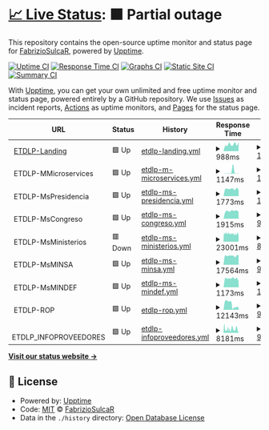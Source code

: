 # [📈 Live Status](https://FabrizioSulcaR.github.io/monitoring_ms): <!--live status--> **🟧 Partial outage**

This repository contains the open-source uptime monitor and status page for [FabrizioSulcaR](https://FabrizioSulcaR.github.io/monitoring_ms), powered by [Upptime](https://github.com/upptime/upptime).

[![Uptime CI](https://github.com/FabrizioSulcaR/monitoring_ms/workflows/Uptime%20CI/badge.svg)](https://github.com/FabrizioSulcaR/monitoring_ms/actions?query=workflow%3A%22Uptime+CI%22)
[![Response Time CI](https://github.com/FabrizioSulcaR/monitoring_ms/workflows/Response%20Time%20CI/badge.svg)](https://github.com/FabrizioSulcaR/monitoring_ms/actions?query=workflow%3A%22Response+Time+CI%22)
[![Graphs CI](https://github.com/FabrizioSulcaR/monitoring_ms/workflows/Graphs%20CI/badge.svg)](https://github.com/FabrizioSulcaR/monitoring_ms/actions?query=workflow%3A%22Graphs+CI%22)
[![Static Site CI](https://github.com/FabrizioSulcaR/monitoring_ms/workflows/Static%20Site%20CI/badge.svg)](https://github.com/FabrizioSulcaR/monitoring_ms/actions?query=workflow%3A%22Static+Site+CI%22)
[![Summary CI](https://github.com/FabrizioSulcaR/monitoring_ms/workflows/Summary%20CI/badge.svg)](https://github.com/FabrizioSulcaR/monitoring_ms/actions?query=workflow%3A%22Summary+CI%22)

With [Upptime](https://upptime.js.org), you can get your own unlimited and free uptime monitor and status page, powered entirely by a GitHub repository. We use [Issues](https://github.com/FabrizioSulcaR/monitoring_ms/issues) as incident reports, [Actions](https://github.com/FabrizioSulcaR/monitoring_ms/actions) as uptime monitors, and [Pages](https://FabrizioSulcaR.github.io/monitoring_ms) for the status page.

<!--start: status pages-->
<!-- This summary is generated by Upptime (https://github.com/upptime/upptime) -->
<!-- Do not edit this manually, your changes will be overwritten -->
<!-- prettier-ignore -->
| URL | Status | History | Response Time | Uptime |
| --- | ------ | ------- | ------------- | ------ |
| <img alt="" src="https://favicons.githubusercontent.com/etdlp.softr.app" height="13"> [ETDLP-Landing](https://etdlp.softr.app/) | 🟩 Up | [etdlp-landing.yml](https://github.com/FabrizioSulcaR/monitoring_ms/commits/HEAD/history/etdlp-landing.yml) | <details><summary><img alt="Response time graph" src="./graphs/etdlp-landing/response-time-week.png" height="20"> 988ms</summary><br><a href="https://FabrizioSulcaR.github.io/monitoring_ms/history/etdlp-landing"><img alt="Response time 998" src="https://img.shields.io/endpoint?url=https%3A%2F%2Fraw.githubusercontent.com%2FFabrizioSulcaR%2Fmonitoring_ms%2FHEAD%2Fapi%2Fetdlp-landing%2Fresponse-time.json"></a><br><a href="https://FabrizioSulcaR.github.io/monitoring_ms/history/etdlp-landing"><img alt="24-hour response time 1238" src="https://img.shields.io/endpoint?url=https%3A%2F%2Fraw.githubusercontent.com%2FFabrizioSulcaR%2Fmonitoring_ms%2FHEAD%2Fapi%2Fetdlp-landing%2Fresponse-time-day.json"></a><br><a href="https://FabrizioSulcaR.github.io/monitoring_ms/history/etdlp-landing"><img alt="7-day response time 988" src="https://img.shields.io/endpoint?url=https%3A%2F%2Fraw.githubusercontent.com%2FFabrizioSulcaR%2Fmonitoring_ms%2FHEAD%2Fapi%2Fetdlp-landing%2Fresponse-time-week.json"></a><br><a href="https://FabrizioSulcaR.github.io/monitoring_ms/history/etdlp-landing"><img alt="30-day response time 998" src="https://img.shields.io/endpoint?url=https%3A%2F%2Fraw.githubusercontent.com%2FFabrizioSulcaR%2Fmonitoring_ms%2FHEAD%2Fapi%2Fetdlp-landing%2Fresponse-time-month.json"></a><br><a href="https://FabrizioSulcaR.github.io/monitoring_ms/history/etdlp-landing"><img alt="1-year response time 998" src="https://img.shields.io/endpoint?url=https%3A%2F%2Fraw.githubusercontent.com%2FFabrizioSulcaR%2Fmonitoring_ms%2FHEAD%2Fapi%2Fetdlp-landing%2Fresponse-time-year.json"></a></details> | <details><summary><a href="https://FabrizioSulcaR.github.io/monitoring_ms/history/etdlp-landing">100.00%</a></summary><a href="https://FabrizioSulcaR.github.io/monitoring_ms/history/etdlp-landing"><img alt="All-time uptime 100.00%" src="https://img.shields.io/endpoint?url=https%3A%2F%2Fraw.githubusercontent.com%2FFabrizioSulcaR%2Fmonitoring_ms%2FHEAD%2Fapi%2Fetdlp-landing%2Fuptime.json"></a><br><a href="https://FabrizioSulcaR.github.io/monitoring_ms/history/etdlp-landing"><img alt="24-hour uptime 100.00%" src="https://img.shields.io/endpoint?url=https%3A%2F%2Fraw.githubusercontent.com%2FFabrizioSulcaR%2Fmonitoring_ms%2FHEAD%2Fapi%2Fetdlp-landing%2Fuptime-day.json"></a><br><a href="https://FabrizioSulcaR.github.io/monitoring_ms/history/etdlp-landing"><img alt="7-day uptime 100.00%" src="https://img.shields.io/endpoint?url=https%3A%2F%2Fraw.githubusercontent.com%2FFabrizioSulcaR%2Fmonitoring_ms%2FHEAD%2Fapi%2Fetdlp-landing%2Fuptime-week.json"></a><br><a href="https://FabrizioSulcaR.github.io/monitoring_ms/history/etdlp-landing"><img alt="30-day uptime 100.00%" src="https://img.shields.io/endpoint?url=https%3A%2F%2Fraw.githubusercontent.com%2FFabrizioSulcaR%2Fmonitoring_ms%2FHEAD%2Fapi%2Fetdlp-landing%2Fuptime-month.json"></a><br><a href="https://FabrizioSulcaR.github.io/monitoring_ms/history/etdlp-landing"><img alt="1-year uptime 100.00%" src="https://img.shields.io/endpoint?url=https%3A%2F%2Fraw.githubusercontent.com%2FFabrizioSulcaR%2Fmonitoring_ms%2FHEAD%2Fapi%2Fetdlp-landing%2Fuptime-year.json"></a></details>
| <img alt="" src="https://favicons.githubusercontent.com/null" height="13"> ETDLP-MMicroservices | 🟩 Up | [etdlp-m-microservices.yml](https://github.com/FabrizioSulcaR/monitoring_ms/commits/HEAD/history/etdlp-m-microservices.yml) | <details><summary><img alt="Response time graph" src="./graphs/etdlp-m-microservices/response-time-week.png" height="20"> 1147ms</summary><br><a href="https://FabrizioSulcaR.github.io/monitoring_ms/history/etdlp-m-microservices"><img alt="Response time 1082" src="https://img.shields.io/endpoint?url=https%3A%2F%2Fraw.githubusercontent.com%2FFabrizioSulcaR%2Fmonitoring_ms%2FHEAD%2Fapi%2Fetdlp-m-microservices%2Fresponse-time.json"></a><br><a href="https://FabrizioSulcaR.github.io/monitoring_ms/history/etdlp-m-microservices"><img alt="24-hour response time 163" src="https://img.shields.io/endpoint?url=https%3A%2F%2Fraw.githubusercontent.com%2FFabrizioSulcaR%2Fmonitoring_ms%2FHEAD%2Fapi%2Fetdlp-m-microservices%2Fresponse-time-day.json"></a><br><a href="https://FabrizioSulcaR.github.io/monitoring_ms/history/etdlp-m-microservices"><img alt="7-day response time 1147" src="https://img.shields.io/endpoint?url=https%3A%2F%2Fraw.githubusercontent.com%2FFabrizioSulcaR%2Fmonitoring_ms%2FHEAD%2Fapi%2Fetdlp-m-microservices%2Fresponse-time-week.json"></a><br><a href="https://FabrizioSulcaR.github.io/monitoring_ms/history/etdlp-m-microservices"><img alt="30-day response time 1082" src="https://img.shields.io/endpoint?url=https%3A%2F%2Fraw.githubusercontent.com%2FFabrizioSulcaR%2Fmonitoring_ms%2FHEAD%2Fapi%2Fetdlp-m-microservices%2Fresponse-time-month.json"></a><br><a href="https://FabrizioSulcaR.github.io/monitoring_ms/history/etdlp-m-microservices"><img alt="1-year response time 1082" src="https://img.shields.io/endpoint?url=https%3A%2F%2Fraw.githubusercontent.com%2FFabrizioSulcaR%2Fmonitoring_ms%2FHEAD%2Fapi%2Fetdlp-m-microservices%2Fresponse-time-year.json"></a></details> | <details><summary><a href="https://FabrizioSulcaR.github.io/monitoring_ms/history/etdlp-m-microservices">100.00%</a></summary><a href="https://FabrizioSulcaR.github.io/monitoring_ms/history/etdlp-m-microservices"><img alt="All-time uptime 100.00%" src="https://img.shields.io/endpoint?url=https%3A%2F%2Fraw.githubusercontent.com%2FFabrizioSulcaR%2Fmonitoring_ms%2FHEAD%2Fapi%2Fetdlp-m-microservices%2Fuptime.json"></a><br><a href="https://FabrizioSulcaR.github.io/monitoring_ms/history/etdlp-m-microservices"><img alt="24-hour uptime 100.00%" src="https://img.shields.io/endpoint?url=https%3A%2F%2Fraw.githubusercontent.com%2FFabrizioSulcaR%2Fmonitoring_ms%2FHEAD%2Fapi%2Fetdlp-m-microservices%2Fuptime-day.json"></a><br><a href="https://FabrizioSulcaR.github.io/monitoring_ms/history/etdlp-m-microservices"><img alt="7-day uptime 100.00%" src="https://img.shields.io/endpoint?url=https%3A%2F%2Fraw.githubusercontent.com%2FFabrizioSulcaR%2Fmonitoring_ms%2FHEAD%2Fapi%2Fetdlp-m-microservices%2Fuptime-week.json"></a><br><a href="https://FabrizioSulcaR.github.io/monitoring_ms/history/etdlp-m-microservices"><img alt="30-day uptime 100.00%" src="https://img.shields.io/endpoint?url=https%3A%2F%2Fraw.githubusercontent.com%2FFabrizioSulcaR%2Fmonitoring_ms%2FHEAD%2Fapi%2Fetdlp-m-microservices%2Fuptime-month.json"></a><br><a href="https://FabrizioSulcaR.github.io/monitoring_ms/history/etdlp-m-microservices"><img alt="1-year uptime 100.00%" src="https://img.shields.io/endpoint?url=https%3A%2F%2Fraw.githubusercontent.com%2FFabrizioSulcaR%2Fmonitoring_ms%2FHEAD%2Fapi%2Fetdlp-m-microservices%2Fuptime-year.json"></a></details>
| <img alt="" src="https://favicons.githubusercontent.com/null" height="13"> ETDLP-MsPresidencia | 🟩 Up | [etdlp-ms-presidencia.yml](https://github.com/FabrizioSulcaR/monitoring_ms/commits/HEAD/history/etdlp-ms-presidencia.yml) | <details><summary><img alt="Response time graph" src="./graphs/etdlp-ms-presidencia/response-time-week.png" height="20"> 1773ms</summary><br><a href="https://FabrizioSulcaR.github.io/monitoring_ms/history/etdlp-ms-presidencia"><img alt="Response time 1607" src="https://img.shields.io/endpoint?url=https%3A%2F%2Fraw.githubusercontent.com%2FFabrizioSulcaR%2Fmonitoring_ms%2FHEAD%2Fapi%2Fetdlp-ms-presidencia%2Fresponse-time.json"></a><br><a href="https://FabrizioSulcaR.github.io/monitoring_ms/history/etdlp-ms-presidencia"><img alt="24-hour response time 1600" src="https://img.shields.io/endpoint?url=https%3A%2F%2Fraw.githubusercontent.com%2FFabrizioSulcaR%2Fmonitoring_ms%2FHEAD%2Fapi%2Fetdlp-ms-presidencia%2Fresponse-time-day.json"></a><br><a href="https://FabrizioSulcaR.github.io/monitoring_ms/history/etdlp-ms-presidencia"><img alt="7-day response time 1773" src="https://img.shields.io/endpoint?url=https%3A%2F%2Fraw.githubusercontent.com%2FFabrizioSulcaR%2Fmonitoring_ms%2FHEAD%2Fapi%2Fetdlp-ms-presidencia%2Fresponse-time-week.json"></a><br><a href="https://FabrizioSulcaR.github.io/monitoring_ms/history/etdlp-ms-presidencia"><img alt="30-day response time 1607" src="https://img.shields.io/endpoint?url=https%3A%2F%2Fraw.githubusercontent.com%2FFabrizioSulcaR%2Fmonitoring_ms%2FHEAD%2Fapi%2Fetdlp-ms-presidencia%2Fresponse-time-month.json"></a><br><a href="https://FabrizioSulcaR.github.io/monitoring_ms/history/etdlp-ms-presidencia"><img alt="1-year response time 1607" src="https://img.shields.io/endpoint?url=https%3A%2F%2Fraw.githubusercontent.com%2FFabrizioSulcaR%2Fmonitoring_ms%2FHEAD%2Fapi%2Fetdlp-ms-presidencia%2Fresponse-time-year.json"></a></details> | <details><summary><a href="https://FabrizioSulcaR.github.io/monitoring_ms/history/etdlp-ms-presidencia">100.00%</a></summary><a href="https://FabrizioSulcaR.github.io/monitoring_ms/history/etdlp-ms-presidencia"><img alt="All-time uptime 99.81%" src="https://img.shields.io/endpoint?url=https%3A%2F%2Fraw.githubusercontent.com%2FFabrizioSulcaR%2Fmonitoring_ms%2FHEAD%2Fapi%2Fetdlp-ms-presidencia%2Fuptime.json"></a><br><a href="https://FabrizioSulcaR.github.io/monitoring_ms/history/etdlp-ms-presidencia"><img alt="24-hour uptime 100.00%" src="https://img.shields.io/endpoint?url=https%3A%2F%2Fraw.githubusercontent.com%2FFabrizioSulcaR%2Fmonitoring_ms%2FHEAD%2Fapi%2Fetdlp-ms-presidencia%2Fuptime-day.json"></a><br><a href="https://FabrizioSulcaR.github.io/monitoring_ms/history/etdlp-ms-presidencia"><img alt="7-day uptime 100.00%" src="https://img.shields.io/endpoint?url=https%3A%2F%2Fraw.githubusercontent.com%2FFabrizioSulcaR%2Fmonitoring_ms%2FHEAD%2Fapi%2Fetdlp-ms-presidencia%2Fuptime-week.json"></a><br><a href="https://FabrizioSulcaR.github.io/monitoring_ms/history/etdlp-ms-presidencia"><img alt="30-day uptime 99.81%" src="https://img.shields.io/endpoint?url=https%3A%2F%2Fraw.githubusercontent.com%2FFabrizioSulcaR%2Fmonitoring_ms%2FHEAD%2Fapi%2Fetdlp-ms-presidencia%2Fuptime-month.json"></a><br><a href="https://FabrizioSulcaR.github.io/monitoring_ms/history/etdlp-ms-presidencia"><img alt="1-year uptime 99.81%" src="https://img.shields.io/endpoint?url=https%3A%2F%2Fraw.githubusercontent.com%2FFabrizioSulcaR%2Fmonitoring_ms%2FHEAD%2Fapi%2Fetdlp-ms-presidencia%2Fuptime-year.json"></a></details>
| <img alt="" src="https://favicons.githubusercontent.com/null" height="13"> ETDLP-MsCongreso | 🟩 Up | [etdlp-ms-congreso.yml](https://github.com/FabrizioSulcaR/monitoring_ms/commits/HEAD/history/etdlp-ms-congreso.yml) | <details><summary><img alt="Response time graph" src="./graphs/etdlp-ms-congreso/response-time-week.png" height="20"> 1915ms</summary><br><a href="https://FabrizioSulcaR.github.io/monitoring_ms/history/etdlp-ms-congreso"><img alt="Response time 1790" src="https://img.shields.io/endpoint?url=https%3A%2F%2Fraw.githubusercontent.com%2FFabrizioSulcaR%2Fmonitoring_ms%2FHEAD%2Fapi%2Fetdlp-ms-congreso%2Fresponse-time.json"></a><br><a href="https://FabrizioSulcaR.github.io/monitoring_ms/history/etdlp-ms-congreso"><img alt="24-hour response time 1659" src="https://img.shields.io/endpoint?url=https%3A%2F%2Fraw.githubusercontent.com%2FFabrizioSulcaR%2Fmonitoring_ms%2FHEAD%2Fapi%2Fetdlp-ms-congreso%2Fresponse-time-day.json"></a><br><a href="https://FabrizioSulcaR.github.io/monitoring_ms/history/etdlp-ms-congreso"><img alt="7-day response time 1915" src="https://img.shields.io/endpoint?url=https%3A%2F%2Fraw.githubusercontent.com%2FFabrizioSulcaR%2Fmonitoring_ms%2FHEAD%2Fapi%2Fetdlp-ms-congreso%2Fresponse-time-week.json"></a><br><a href="https://FabrizioSulcaR.github.io/monitoring_ms/history/etdlp-ms-congreso"><img alt="30-day response time 1790" src="https://img.shields.io/endpoint?url=https%3A%2F%2Fraw.githubusercontent.com%2FFabrizioSulcaR%2Fmonitoring_ms%2FHEAD%2Fapi%2Fetdlp-ms-congreso%2Fresponse-time-month.json"></a><br><a href="https://FabrizioSulcaR.github.io/monitoring_ms/history/etdlp-ms-congreso"><img alt="1-year response time 1790" src="https://img.shields.io/endpoint?url=https%3A%2F%2Fraw.githubusercontent.com%2FFabrizioSulcaR%2Fmonitoring_ms%2FHEAD%2Fapi%2Fetdlp-ms-congreso%2Fresponse-time-year.json"></a></details> | <details><summary><a href="https://FabrizioSulcaR.github.io/monitoring_ms/history/etdlp-ms-congreso">99.61%</a></summary><a href="https://FabrizioSulcaR.github.io/monitoring_ms/history/etdlp-ms-congreso"><img alt="All-time uptime 99.60%" src="https://img.shields.io/endpoint?url=https%3A%2F%2Fraw.githubusercontent.com%2FFabrizioSulcaR%2Fmonitoring_ms%2FHEAD%2Fapi%2Fetdlp-ms-congreso%2Fuptime.json"></a><br><a href="https://FabrizioSulcaR.github.io/monitoring_ms/history/etdlp-ms-congreso"><img alt="24-hour uptime 100.00%" src="https://img.shields.io/endpoint?url=https%3A%2F%2Fraw.githubusercontent.com%2FFabrizioSulcaR%2Fmonitoring_ms%2FHEAD%2Fapi%2Fetdlp-ms-congreso%2Fuptime-day.json"></a><br><a href="https://FabrizioSulcaR.github.io/monitoring_ms/history/etdlp-ms-congreso"><img alt="7-day uptime 99.61%" src="https://img.shields.io/endpoint?url=https%3A%2F%2Fraw.githubusercontent.com%2FFabrizioSulcaR%2Fmonitoring_ms%2FHEAD%2Fapi%2Fetdlp-ms-congreso%2Fuptime-week.json"></a><br><a href="https://FabrizioSulcaR.github.io/monitoring_ms/history/etdlp-ms-congreso"><img alt="30-day uptime 99.60%" src="https://img.shields.io/endpoint?url=https%3A%2F%2Fraw.githubusercontent.com%2FFabrizioSulcaR%2Fmonitoring_ms%2FHEAD%2Fapi%2Fetdlp-ms-congreso%2Fuptime-month.json"></a><br><a href="https://FabrizioSulcaR.github.io/monitoring_ms/history/etdlp-ms-congreso"><img alt="1-year uptime 99.60%" src="https://img.shields.io/endpoint?url=https%3A%2F%2Fraw.githubusercontent.com%2FFabrizioSulcaR%2Fmonitoring_ms%2FHEAD%2Fapi%2Fetdlp-ms-congreso%2Fuptime-year.json"></a></details>
| <img alt="" src="https://favicons.githubusercontent.com/null" height="13"> ETDLP-MsMinisterios | 🟥 Down | [etdlp-ms-ministerios.yml](https://github.com/FabrizioSulcaR/monitoring_ms/commits/HEAD/history/etdlp-ms-ministerios.yml) | <details><summary><img alt="Response time graph" src="./graphs/etdlp-ms-ministerios/response-time-week.png" height="20"> 23001ms</summary><br><a href="https://FabrizioSulcaR.github.io/monitoring_ms/history/etdlp-ms-ministerios"><img alt="Response time 22139" src="https://img.shields.io/endpoint?url=https%3A%2F%2Fraw.githubusercontent.com%2FFabrizioSulcaR%2Fmonitoring_ms%2FHEAD%2Fapi%2Fetdlp-ms-ministerios%2Fresponse-time.json"></a><br><a href="https://FabrizioSulcaR.github.io/monitoring_ms/history/etdlp-ms-ministerios"><img alt="24-hour response time 23243" src="https://img.shields.io/endpoint?url=https%3A%2F%2Fraw.githubusercontent.com%2FFabrizioSulcaR%2Fmonitoring_ms%2FHEAD%2Fapi%2Fetdlp-ms-ministerios%2Fresponse-time-day.json"></a><br><a href="https://FabrizioSulcaR.github.io/monitoring_ms/history/etdlp-ms-ministerios"><img alt="7-day response time 23001" src="https://img.shields.io/endpoint?url=https%3A%2F%2Fraw.githubusercontent.com%2FFabrizioSulcaR%2Fmonitoring_ms%2FHEAD%2Fapi%2Fetdlp-ms-ministerios%2Fresponse-time-week.json"></a><br><a href="https://FabrizioSulcaR.github.io/monitoring_ms/history/etdlp-ms-ministerios"><img alt="30-day response time 22139" src="https://img.shields.io/endpoint?url=https%3A%2F%2Fraw.githubusercontent.com%2FFabrizioSulcaR%2Fmonitoring_ms%2FHEAD%2Fapi%2Fetdlp-ms-ministerios%2Fresponse-time-month.json"></a><br><a href="https://FabrizioSulcaR.github.io/monitoring_ms/history/etdlp-ms-ministerios"><img alt="1-year response time 22139" src="https://img.shields.io/endpoint?url=https%3A%2F%2Fraw.githubusercontent.com%2FFabrizioSulcaR%2Fmonitoring_ms%2FHEAD%2Fapi%2Fetdlp-ms-ministerios%2Fresponse-time-year.json"></a></details> | <details><summary><a href="https://FabrizioSulcaR.github.io/monitoring_ms/history/etdlp-ms-ministerios">80.94%</a></summary><a href="https://FabrizioSulcaR.github.io/monitoring_ms/history/etdlp-ms-ministerios"><img alt="All-time uptime 78.44%" src="https://img.shields.io/endpoint?url=https%3A%2F%2Fraw.githubusercontent.com%2FFabrizioSulcaR%2Fmonitoring_ms%2FHEAD%2Fapi%2Fetdlp-ms-ministerios%2Fuptime.json"></a><br><a href="https://FabrizioSulcaR.github.io/monitoring_ms/history/etdlp-ms-ministerios"><img alt="24-hour uptime 56.91%" src="https://img.shields.io/endpoint?url=https%3A%2F%2Fraw.githubusercontent.com%2FFabrizioSulcaR%2Fmonitoring_ms%2FHEAD%2Fapi%2Fetdlp-ms-ministerios%2Fuptime-day.json"></a><br><a href="https://FabrizioSulcaR.github.io/monitoring_ms/history/etdlp-ms-ministerios"><img alt="7-day uptime 80.94%" src="https://img.shields.io/endpoint?url=https%3A%2F%2Fraw.githubusercontent.com%2FFabrizioSulcaR%2Fmonitoring_ms%2FHEAD%2Fapi%2Fetdlp-ms-ministerios%2Fuptime-week.json"></a><br><a href="https://FabrizioSulcaR.github.io/monitoring_ms/history/etdlp-ms-ministerios"><img alt="30-day uptime 78.44%" src="https://img.shields.io/endpoint?url=https%3A%2F%2Fraw.githubusercontent.com%2FFabrizioSulcaR%2Fmonitoring_ms%2FHEAD%2Fapi%2Fetdlp-ms-ministerios%2Fuptime-month.json"></a><br><a href="https://FabrizioSulcaR.github.io/monitoring_ms/history/etdlp-ms-ministerios"><img alt="1-year uptime 78.44%" src="https://img.shields.io/endpoint?url=https%3A%2F%2Fraw.githubusercontent.com%2FFabrizioSulcaR%2Fmonitoring_ms%2FHEAD%2Fapi%2Fetdlp-ms-ministerios%2Fuptime-year.json"></a></details>
| <img alt="" src="https://favicons.githubusercontent.com/null" height="13"> ETDLP-MsMINSA | 🟩 Up | [etdlp-ms-minsa.yml](https://github.com/FabrizioSulcaR/monitoring_ms/commits/HEAD/history/etdlp-ms-minsa.yml) | <details><summary><img alt="Response time graph" src="./graphs/etdlp-ms-minsa/response-time-week.png" height="20"> 17564ms</summary><br><a href="https://FabrizioSulcaR.github.io/monitoring_ms/history/etdlp-ms-minsa"><img alt="Response time 16506" src="https://img.shields.io/endpoint?url=https%3A%2F%2Fraw.githubusercontent.com%2FFabrizioSulcaR%2Fmonitoring_ms%2FHEAD%2Fapi%2Fetdlp-ms-minsa%2Fresponse-time.json"></a><br><a href="https://FabrizioSulcaR.github.io/monitoring_ms/history/etdlp-ms-minsa"><img alt="24-hour response time 17661" src="https://img.shields.io/endpoint?url=https%3A%2F%2Fraw.githubusercontent.com%2FFabrizioSulcaR%2Fmonitoring_ms%2FHEAD%2Fapi%2Fetdlp-ms-minsa%2Fresponse-time-day.json"></a><br><a href="https://FabrizioSulcaR.github.io/monitoring_ms/history/etdlp-ms-minsa"><img alt="7-day response time 17564" src="https://img.shields.io/endpoint?url=https%3A%2F%2Fraw.githubusercontent.com%2FFabrizioSulcaR%2Fmonitoring_ms%2FHEAD%2Fapi%2Fetdlp-ms-minsa%2Fresponse-time-week.json"></a><br><a href="https://FabrizioSulcaR.github.io/monitoring_ms/history/etdlp-ms-minsa"><img alt="30-day response time 16506" src="https://img.shields.io/endpoint?url=https%3A%2F%2Fraw.githubusercontent.com%2FFabrizioSulcaR%2Fmonitoring_ms%2FHEAD%2Fapi%2Fetdlp-ms-minsa%2Fresponse-time-month.json"></a><br><a href="https://FabrizioSulcaR.github.io/monitoring_ms/history/etdlp-ms-minsa"><img alt="1-year response time 16506" src="https://img.shields.io/endpoint?url=https%3A%2F%2Fraw.githubusercontent.com%2FFabrizioSulcaR%2Fmonitoring_ms%2FHEAD%2Fapi%2Fetdlp-ms-minsa%2Fresponse-time-year.json"></a></details> | <details><summary><a href="https://FabrizioSulcaR.github.io/monitoring_ms/history/etdlp-ms-minsa">99.64%</a></summary><a href="https://FabrizioSulcaR.github.io/monitoring_ms/history/etdlp-ms-minsa"><img alt="All-time uptime 95.57%" src="https://img.shields.io/endpoint?url=https%3A%2F%2Fraw.githubusercontent.com%2FFabrizioSulcaR%2Fmonitoring_ms%2FHEAD%2Fapi%2Fetdlp-ms-minsa%2Fuptime.json"></a><br><a href="https://FabrizioSulcaR.github.io/monitoring_ms/history/etdlp-ms-minsa"><img alt="24-hour uptime 98.84%" src="https://img.shields.io/endpoint?url=https%3A%2F%2Fraw.githubusercontent.com%2FFabrizioSulcaR%2Fmonitoring_ms%2FHEAD%2Fapi%2Fetdlp-ms-minsa%2Fuptime-day.json"></a><br><a href="https://FabrizioSulcaR.github.io/monitoring_ms/history/etdlp-ms-minsa"><img alt="7-day uptime 99.64%" src="https://img.shields.io/endpoint?url=https%3A%2F%2Fraw.githubusercontent.com%2FFabrizioSulcaR%2Fmonitoring_ms%2FHEAD%2Fapi%2Fetdlp-ms-minsa%2Fuptime-week.json"></a><br><a href="https://FabrizioSulcaR.github.io/monitoring_ms/history/etdlp-ms-minsa"><img alt="30-day uptime 95.57%" src="https://img.shields.io/endpoint?url=https%3A%2F%2Fraw.githubusercontent.com%2FFabrizioSulcaR%2Fmonitoring_ms%2FHEAD%2Fapi%2Fetdlp-ms-minsa%2Fuptime-month.json"></a><br><a href="https://FabrizioSulcaR.github.io/monitoring_ms/history/etdlp-ms-minsa"><img alt="1-year uptime 95.57%" src="https://img.shields.io/endpoint?url=https%3A%2F%2Fraw.githubusercontent.com%2FFabrizioSulcaR%2Fmonitoring_ms%2FHEAD%2Fapi%2Fetdlp-ms-minsa%2Fuptime-year.json"></a></details>
| <img alt="" src="https://favicons.githubusercontent.com/null" height="13"> ETDLP-MsMINDEF | 🟩 Up | [etdlp-ms-mindef.yml](https://github.com/FabrizioSulcaR/monitoring_ms/commits/HEAD/history/etdlp-ms-mindef.yml) | <details><summary><img alt="Response time graph" src="./graphs/etdlp-ms-mindef/response-time-week.png" height="20"> 1173ms</summary><br><a href="https://FabrizioSulcaR.github.io/monitoring_ms/history/etdlp-ms-mindef"><img alt="Response time 1359" src="https://img.shields.io/endpoint?url=https%3A%2F%2Fraw.githubusercontent.com%2FFabrizioSulcaR%2Fmonitoring_ms%2FHEAD%2Fapi%2Fetdlp-ms-mindef%2Fresponse-time.json"></a><br><a href="https://FabrizioSulcaR.github.io/monitoring_ms/history/etdlp-ms-mindef"><img alt="24-hour response time 840" src="https://img.shields.io/endpoint?url=https%3A%2F%2Fraw.githubusercontent.com%2FFabrizioSulcaR%2Fmonitoring_ms%2FHEAD%2Fapi%2Fetdlp-ms-mindef%2Fresponse-time-day.json"></a><br><a href="https://FabrizioSulcaR.github.io/monitoring_ms/history/etdlp-ms-mindef"><img alt="7-day response time 1173" src="https://img.shields.io/endpoint?url=https%3A%2F%2Fraw.githubusercontent.com%2FFabrizioSulcaR%2Fmonitoring_ms%2FHEAD%2Fapi%2Fetdlp-ms-mindef%2Fresponse-time-week.json"></a><br><a href="https://FabrizioSulcaR.github.io/monitoring_ms/history/etdlp-ms-mindef"><img alt="30-day response time 1359" src="https://img.shields.io/endpoint?url=https%3A%2F%2Fraw.githubusercontent.com%2FFabrizioSulcaR%2Fmonitoring_ms%2FHEAD%2Fapi%2Fetdlp-ms-mindef%2Fresponse-time-month.json"></a><br><a href="https://FabrizioSulcaR.github.io/monitoring_ms/history/etdlp-ms-mindef"><img alt="1-year response time 1359" src="https://img.shields.io/endpoint?url=https%3A%2F%2Fraw.githubusercontent.com%2FFabrizioSulcaR%2Fmonitoring_ms%2FHEAD%2Fapi%2Fetdlp-ms-mindef%2Fresponse-time-year.json"></a></details> | <details><summary><a href="https://FabrizioSulcaR.github.io/monitoring_ms/history/etdlp-ms-mindef">100.00%</a></summary><a href="https://FabrizioSulcaR.github.io/monitoring_ms/history/etdlp-ms-mindef"><img alt="All-time uptime 100.00%" src="https://img.shields.io/endpoint?url=https%3A%2F%2Fraw.githubusercontent.com%2FFabrizioSulcaR%2Fmonitoring_ms%2FHEAD%2Fapi%2Fetdlp-ms-mindef%2Fuptime.json"></a><br><a href="https://FabrizioSulcaR.github.io/monitoring_ms/history/etdlp-ms-mindef"><img alt="24-hour uptime 100.00%" src="https://img.shields.io/endpoint?url=https%3A%2F%2Fraw.githubusercontent.com%2FFabrizioSulcaR%2Fmonitoring_ms%2FHEAD%2Fapi%2Fetdlp-ms-mindef%2Fuptime-day.json"></a><br><a href="https://FabrizioSulcaR.github.io/monitoring_ms/history/etdlp-ms-mindef"><img alt="7-day uptime 100.00%" src="https://img.shields.io/endpoint?url=https%3A%2F%2Fraw.githubusercontent.com%2FFabrizioSulcaR%2Fmonitoring_ms%2FHEAD%2Fapi%2Fetdlp-ms-mindef%2Fuptime-week.json"></a><br><a href="https://FabrizioSulcaR.github.io/monitoring_ms/history/etdlp-ms-mindef"><img alt="30-day uptime 100.00%" src="https://img.shields.io/endpoint?url=https%3A%2F%2Fraw.githubusercontent.com%2FFabrizioSulcaR%2Fmonitoring_ms%2FHEAD%2Fapi%2Fetdlp-ms-mindef%2Fuptime-month.json"></a><br><a href="https://FabrizioSulcaR.github.io/monitoring_ms/history/etdlp-ms-mindef"><img alt="1-year uptime 100.00%" src="https://img.shields.io/endpoint?url=https%3A%2F%2Fraw.githubusercontent.com%2FFabrizioSulcaR%2Fmonitoring_ms%2FHEAD%2Fapi%2Fetdlp-ms-mindef%2Fuptime-year.json"></a></details>
| <img alt="" src="https://favicons.githubusercontent.com/null" height="13"> ETDLP-ROP | 🟩 Up | [etdlp-rop.yml](https://github.com/FabrizioSulcaR/monitoring_ms/commits/HEAD/history/etdlp-rop.yml) | <details><summary><img alt="Response time graph" src="./graphs/etdlp-rop/response-time-week.png" height="20"> 12143ms</summary><br><a href="https://FabrizioSulcaR.github.io/monitoring_ms/history/etdlp-rop"><img alt="Response time 13058" src="https://img.shields.io/endpoint?url=https%3A%2F%2Fraw.githubusercontent.com%2FFabrizioSulcaR%2Fmonitoring_ms%2FHEAD%2Fapi%2Fetdlp-rop%2Fresponse-time.json"></a><br><a href="https://FabrizioSulcaR.github.io/monitoring_ms/history/etdlp-rop"><img alt="24-hour response time 5298" src="https://img.shields.io/endpoint?url=https%3A%2F%2Fraw.githubusercontent.com%2FFabrizioSulcaR%2Fmonitoring_ms%2FHEAD%2Fapi%2Fetdlp-rop%2Fresponse-time-day.json"></a><br><a href="https://FabrizioSulcaR.github.io/monitoring_ms/history/etdlp-rop"><img alt="7-day response time 12143" src="https://img.shields.io/endpoint?url=https%3A%2F%2Fraw.githubusercontent.com%2FFabrizioSulcaR%2Fmonitoring_ms%2FHEAD%2Fapi%2Fetdlp-rop%2Fresponse-time-week.json"></a><br><a href="https://FabrizioSulcaR.github.io/monitoring_ms/history/etdlp-rop"><img alt="30-day response time 13058" src="https://img.shields.io/endpoint?url=https%3A%2F%2Fraw.githubusercontent.com%2FFabrizioSulcaR%2Fmonitoring_ms%2FHEAD%2Fapi%2Fetdlp-rop%2Fresponse-time-month.json"></a><br><a href="https://FabrizioSulcaR.github.io/monitoring_ms/history/etdlp-rop"><img alt="1-year response time 13058" src="https://img.shields.io/endpoint?url=https%3A%2F%2Fraw.githubusercontent.com%2FFabrizioSulcaR%2Fmonitoring_ms%2FHEAD%2Fapi%2Fetdlp-rop%2Fresponse-time-year.json"></a></details> | <details><summary><a href="https://FabrizioSulcaR.github.io/monitoring_ms/history/etdlp-rop">99.63%</a></summary><a href="https://FabrizioSulcaR.github.io/monitoring_ms/history/etdlp-rop"><img alt="All-time uptime 99.67%" src="https://img.shields.io/endpoint?url=https%3A%2F%2Fraw.githubusercontent.com%2FFabrizioSulcaR%2Fmonitoring_ms%2FHEAD%2Fapi%2Fetdlp-rop%2Fuptime.json"></a><br><a href="https://FabrizioSulcaR.github.io/monitoring_ms/history/etdlp-rop"><img alt="24-hour uptime 100.00%" src="https://img.shields.io/endpoint?url=https%3A%2F%2Fraw.githubusercontent.com%2FFabrizioSulcaR%2Fmonitoring_ms%2FHEAD%2Fapi%2Fetdlp-rop%2Fuptime-day.json"></a><br><a href="https://FabrizioSulcaR.github.io/monitoring_ms/history/etdlp-rop"><img alt="7-day uptime 99.63%" src="https://img.shields.io/endpoint?url=https%3A%2F%2Fraw.githubusercontent.com%2FFabrizioSulcaR%2Fmonitoring_ms%2FHEAD%2Fapi%2Fetdlp-rop%2Fuptime-week.json"></a><br><a href="https://FabrizioSulcaR.github.io/monitoring_ms/history/etdlp-rop"><img alt="30-day uptime 99.67%" src="https://img.shields.io/endpoint?url=https%3A%2F%2Fraw.githubusercontent.com%2FFabrizioSulcaR%2Fmonitoring_ms%2FHEAD%2Fapi%2Fetdlp-rop%2Fuptime-month.json"></a><br><a href="https://FabrizioSulcaR.github.io/monitoring_ms/history/etdlp-rop"><img alt="1-year uptime 99.67%" src="https://img.shields.io/endpoint?url=https%3A%2F%2Fraw.githubusercontent.com%2FFabrizioSulcaR%2Fmonitoring_ms%2FHEAD%2Fapi%2Fetdlp-rop%2Fuptime-year.json"></a></details>
| <img alt="" src="https://favicons.githubusercontent.com/null" height="13"> ETDLP_INFOPROVEEDORES | 🟩 Up | [etdlp-infoproveedores.yml](https://github.com/FabrizioSulcaR/monitoring_ms/commits/HEAD/history/etdlp-infoproveedores.yml) | <details><summary><img alt="Response time graph" src="./graphs/etdlp-infoproveedores/response-time-week.png" height="20"> 8181ms</summary><br><a href="https://FabrizioSulcaR.github.io/monitoring_ms/history/etdlp-infoproveedores"><img alt="Response time 8698" src="https://img.shields.io/endpoint?url=https%3A%2F%2Fraw.githubusercontent.com%2FFabrizioSulcaR%2Fmonitoring_ms%2FHEAD%2Fapi%2Fetdlp-infoproveedores%2Fresponse-time.json"></a><br><a href="https://FabrizioSulcaR.github.io/monitoring_ms/history/etdlp-infoproveedores"><img alt="24-hour response time 8299" src="https://img.shields.io/endpoint?url=https%3A%2F%2Fraw.githubusercontent.com%2FFabrizioSulcaR%2Fmonitoring_ms%2FHEAD%2Fapi%2Fetdlp-infoproveedores%2Fresponse-time-day.json"></a><br><a href="https://FabrizioSulcaR.github.io/monitoring_ms/history/etdlp-infoproveedores"><img alt="7-day response time 8181" src="https://img.shields.io/endpoint?url=https%3A%2F%2Fraw.githubusercontent.com%2FFabrizioSulcaR%2Fmonitoring_ms%2FHEAD%2Fapi%2Fetdlp-infoproveedores%2Fresponse-time-week.json"></a><br><a href="https://FabrizioSulcaR.github.io/monitoring_ms/history/etdlp-infoproveedores"><img alt="30-day response time 8698" src="https://img.shields.io/endpoint?url=https%3A%2F%2Fraw.githubusercontent.com%2FFabrizioSulcaR%2Fmonitoring_ms%2FHEAD%2Fapi%2Fetdlp-infoproveedores%2Fresponse-time-month.json"></a><br><a href="https://FabrizioSulcaR.github.io/monitoring_ms/history/etdlp-infoproveedores"><img alt="1-year response time 8698" src="https://img.shields.io/endpoint?url=https%3A%2F%2Fraw.githubusercontent.com%2FFabrizioSulcaR%2Fmonitoring_ms%2FHEAD%2Fapi%2Fetdlp-infoproveedores%2Fresponse-time-year.json"></a></details> | <details><summary><a href="https://FabrizioSulcaR.github.io/monitoring_ms/history/etdlp-infoproveedores">97.96%</a></summary><a href="https://FabrizioSulcaR.github.io/monitoring_ms/history/etdlp-infoproveedores"><img alt="All-time uptime 97.99%" src="https://img.shields.io/endpoint?url=https%3A%2F%2Fraw.githubusercontent.com%2FFabrizioSulcaR%2Fmonitoring_ms%2FHEAD%2Fapi%2Fetdlp-infoproveedores%2Fuptime.json"></a><br><a href="https://FabrizioSulcaR.github.io/monitoring_ms/history/etdlp-infoproveedores"><img alt="24-hour uptime 94.93%" src="https://img.shields.io/endpoint?url=https%3A%2F%2Fraw.githubusercontent.com%2FFabrizioSulcaR%2Fmonitoring_ms%2FHEAD%2Fapi%2Fetdlp-infoproveedores%2Fuptime-day.json"></a><br><a href="https://FabrizioSulcaR.github.io/monitoring_ms/history/etdlp-infoproveedores"><img alt="7-day uptime 97.96%" src="https://img.shields.io/endpoint?url=https%3A%2F%2Fraw.githubusercontent.com%2FFabrizioSulcaR%2Fmonitoring_ms%2FHEAD%2Fapi%2Fetdlp-infoproveedores%2Fuptime-week.json"></a><br><a href="https://FabrizioSulcaR.github.io/monitoring_ms/history/etdlp-infoproveedores"><img alt="30-day uptime 97.99%" src="https://img.shields.io/endpoint?url=https%3A%2F%2Fraw.githubusercontent.com%2FFabrizioSulcaR%2Fmonitoring_ms%2FHEAD%2Fapi%2Fetdlp-infoproveedores%2Fuptime-month.json"></a><br><a href="https://FabrizioSulcaR.github.io/monitoring_ms/history/etdlp-infoproveedores"><img alt="1-year uptime 97.99%" src="https://img.shields.io/endpoint?url=https%3A%2F%2Fraw.githubusercontent.com%2FFabrizioSulcaR%2Fmonitoring_ms%2FHEAD%2Fapi%2Fetdlp-infoproveedores%2Fuptime-year.json"></a></details>

<!--end: status pages-->

[**Visit our status website →**](https://FabrizioSulcaR.github.io/monitoring_ms)

## 📄 License

- Powered by: [Upptime](https://github.com/upptime/upptime)
- Code: [MIT](./LICENSE) © [FabrizioSulcaR](https://FabrizioSulcaR.github.io/monitoring_ms)
- Data in the `./history` directory: [Open Database License](https://opendatacommons.org/licenses/odbl/1-0/)

